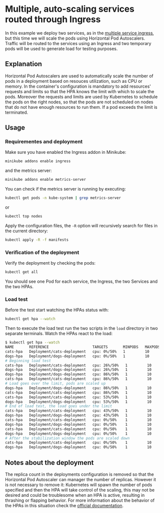 # Multiple, auto-scaling services routed through Ingress
In this example we deploy two services, as in the [multiple service ingress](../multiple-ingress), but this time we will scale the pods using Horizontal Pod Autoscalers. Traffic will be routed to the services using an Ingress and two temporary pods will be used to generate load for testing purposes.

## Explanation
Horizontal Pod Autoscalers are used to automatically scale the number of pods in a deployment based on resouces utilization, such as CPU or memory. In the container's configuration is mandatory to add resources' requests and limits so that the HPA knows the limit with which to scale the pods. Moreover the requests and limits are used by Kubernetes to schedule the pods on the right nodes, so that the pods are not scheduled on nodes that do not have enough resources to run them. If a pod exceeds the limit is terminated.

## Usage

### Requirementes and deployment
Make sure you have enabled the Ingress addon in Minikube:
```bash
minikube addons enable ingress
```
and the metrics server:
```bash
minikube addons enable metrics-server
```
You can check if the metrics server is running by executing:
```bash
kubectl get pods -n kube-system | grep metrics-server
```
or
```bash
kubectl top nodes
```
Apply the configuration files, the `-R` option will recursively search for files in the current directory:
```bash
kubectl apply -R -f manifests
```

### Verification of the deployment
Verify the deployment by checking the pods:
```bash
kubectl get all
```
You should see one Pod for each service, the Ingress, the two Services and the two HPAs.
### Load test
Before the test start watching the HPAs status with:
```bash
kubectl get hpa --watch
```
Then to execute the load test run the two scripts in the `load` directory in two separate terminals.
Watch the HPAs react to the load: 
```bash
$ kubectl get hpa --watch
NAME       REFERENCE                    TARGETS       MINPODS   MAXPODS   REPLICAS   AGE
cats-hpa   Deployment/cats-deployment   cpu: 0%/50%   1         10        1          50m
dogs-hpa   Deployment/dogs-deployment   cpu: 0%/50%   1         10        1          50m
# Beginning load test
cats-hpa   Deployment/cats-deployment   cpu: 26%/50%   1         10        1          51m
dogs-hpa   Deployment/dogs-deployment   cpu: 26%/50%   1         10        1          51m
dogs-hpa   Deployment/dogs-deployment   cpu: 86%/50%   1         10        1          52m
cats-hpa   Deployment/cats-deployment   cpu: 86%/50%   1         10        1          52m
# Load goes over the limit, pods are scaled up
dogs-hpa   Deployment/dogs-deployment   cpu: 86%/50%   1         10        2          52m
cats-hpa   Deployment/cats-deployment   cpu: 86%/50%   1         10        2          52m
cats-hpa   Deployment/cats-deployment   cpu: 53%/50%   1         10        2          53m
dogs-hpa   Deployment/dogs-deployment   cpu: 53%/50%   1         10        2          53m
# End of load test, the load goes under the limit
cats-hpa   Deployment/cats-deployment   cpu: 43%/50%   1         10        2          54m
dogs-hpa   Deployment/dogs-deployment   cpu: 43%/50%   1         10        2          54m
cats-hpa   Deployment/cats-deployment   cpu: 0%/50%    1         10        2          55m
dogs-hpa   Deployment/dogs-deployment   cpu: 0%/50%    1         10        2          55m
cats-hpa   Deployment/cats-deployment   cpu: 0%/50%    1         10        2          59m
dogs-hpa   Deployment/dogs-deployment   cpu: 0%/50%    1         10        2          59m
# After the stabilization window the pods are scaled down
cats-hpa   Deployment/cats-deployment   cpu: 0%/50%    1         10        1          60m
dogs-hpa   Deployment/dogs-deployment   cpu: 0%/50%    1         10        1          60m
```

## Notes about the deployment
The replica count in the deployments configuration is removed so that the Horizontal Pod Autoscaler can manager the number of replicas. However it is not necessary to remove it: Kubernetes will spawn the number of pods specified and then the HPA will take control of the scaling, this may not be desired and could be troublesome when an HPA is active, resulting in thrashing or flapping behavior.
For more information about the behavior of the HPAs in this situation check the [official documentation](https://kubernetes.io/docs/tasks/run-application/horizontal-pod-autoscale/#migrating-deployments-and-statefulsets-to-horizontal-autoscaling).
